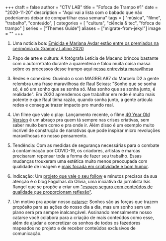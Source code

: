 +++
draft = false
author = "CTV LAB"
title = "Fofoca de Trampo #1"
date = "2020-11-20"
description = "Aqui vai a lista com o babado que não poderíamos deixar de compartilhar essa semana"
tags = [
    "música",
    "filme",
    "trabalho",
    "conteúdo",
]
categories = [
    "cultura",
    "ciência & tec", "fofoca de trampo"
]
series = ["Themes Guide"]
aliases = ["migrate-from-jekyl"]
image = ""
+++

1. Uma notícia boa: [Emicida e Mariana Aydar estão entre os premiados na cerimônia do Grammy Latino 2020](https://www.uol.com.br/splash/noticias/2020/11/19/anitta-emicida-veja-os-brasileiros-premiados-no-grammy-latino-2020.htm)

2. Papo de arte e cultura: A fotógrafa Letícia de Maceno brincou bastante com o autorretrato durante a quarentena e falou muita coisa massa sobre os processos desse trampo aqui [nessa entrevista maravilhosa](https://ctv-lab.medium.com/let%C3%ADcia-de-maceno-autorretrato-e-quarentena-1e7706feb301)

3. Redes e conexões:  Ouvindo o som MAGRELA87 do Marcelo D2 a gente relembra uma frase maravilhosa de Raul Seixas: "Sonho que se sonha só, é só um sonho que se sonha só. Mas sonho que se sonha junto, é realidade". Em 2020 aprendemos que trabalhar em rede é muito mais potente e que Raul tinha razão, quando sonha junto, a gente articula redes e consegue trazer impacto pro mundo real. 

4. Um filme que vale o play: Lançamento recente, o filme [40 Year Old Version](https://www.youtube.com/watch?v=RRpGNnaDzeE) é um abraço pra quem tá sempre nas crises criativas, sem saber muito bem como e pra onde ir. Além disso é um exemplo muito incrível de construção de narrativas que pode inspirar micro revoluções maravilhosas no nosso pensamento. 

5. Tendência: Com as medidas de segurança necessárias para o combate à contaminação por COVID-19, os criadores, artistas e marcas precisaram repensar toda a forma de fazer seu trabalho. Essas mudanças trouxeram uma estética muito menos preocupada com qualidade de imagem e [mais focada em criatividade e bom humor](https://www.youtube.com/watch?v=LTn6qMufMu0). 

6. Indicação: Um [projeto que vale o seu follow](https://www.catarse.me/fagulhasdaolivia) e minutos precisos da sua atenção é o blog Fagulhas da Olívia, uma iniciativa da jornalista Isis Rangel que se propõe a criar um ["espaço seguro com conteúdos de qualidade que proporcionam reflexão"](https://medium.com/fagulhas-da-olivia).

7. Um motivo pra apoiar nosso [catarse](https://www.catarse.me/ctvlab): Sonhos são as forças que trazem propósito para as ações do nosso dia a dia, mas um sonho sem um plano será pra sempre inalcançável. Assinando mensalmente nosso catarse você colabora para a criação de mais conteúdos como esse, além de ajudar a concretizar os sonhos de todos os fazedores mapeados no projeto e de receber conteúdos exclusivos de comunicação.
